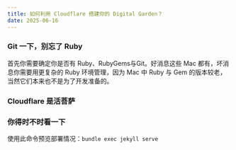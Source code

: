 ```yaml
---
title: 如何利用 Cloudflare 搭建你的 Digital Garden？
date: 2025-06-16
---
```

### Git 一下，别忘了 Ruby
首先你需要确定你是否有 Ruby、RubyGems与Git。好消息这些 Mac 都有，坏消息你需要用更复杂的 Ruby 环境管理，因为 Mac 中 Ruby 与 Gem 的版本较老，当然它们本来也不是为了开发准备的。
### Cloudflare 是活菩萨

### 你得时不时看一下
使用此命令预览部署情况：`bundle exec jekyll serve`